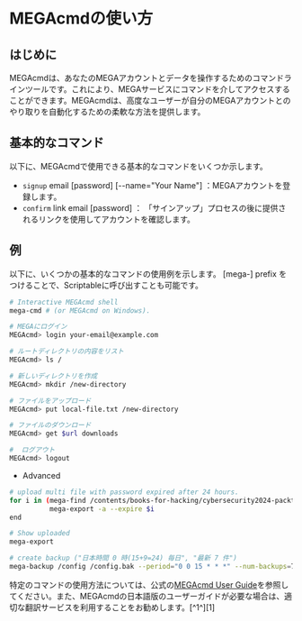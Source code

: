 # MEGAcmdの使い方

## はじめに
MEGAcmdは、あなたのMEGAアカウントとデータを操作するためのコマンドラインツールです。これにより、MEGAサービスにコマンドを介してアクセスすることができます。MEGAcmdは、高度なユーザーが自分のMEGAアカウントとのやり取りを自動化するための柔軟な方法を提供します。

## 基本的なコマンド
以下に、MEGAcmdで使用できる基本的なコマンドをいくつか示します。

- `signup` email [password] [--name="Your Name"] ：MEGAアカウントを登録します。
- `confirm` link email [password] ： 「サインアップ」プロセスの後に提供されるリンクを使用してアカウントを確認します。


## 例
以下に、いくつかの基本的なコマンドの使用例を示します。 [mega-] prefix をつけることで、Scriptableに呼び出すことも可能です。

```bash
# Interactive MEGAcmd shell
mega-cmd # (or MEGAcmd on Windows).

# MEGAにログイン
MEGAcmd> login your-email@example.com

# ルートディレクトリの内容をリスト
MEGAcmd> ls /

# 新しいディレクトリを作成
MEGAcmd> mkdir /new-directory

# ファイルをアップロード
MEGAcmd> put local-file.txt /new-directory

# ファイルのダウンロード
MEGAcmd> get $url downloads

#  ログアウト
MEGAcmd> logout
```

- Advanced

```sh
# upload multi file with password expired after 24 hours.
for i in (mega-find /contents/books-for-hacking/cybersecurity2024-packt --pattern="*pdf")
          mega-export -a --expire $i
end

# Show uploaded 
mega-export

# create backup ("日本時間 0 時(15+9=24) 毎日", "最新 7 件")
mega-backup /config /config.bak --period="0 0 15 * * *" --num-backups=7
```

特定のコマンドの使用方法については、公式の[MEGAcmd User Guide](https://github.com/meganz/MEGAcmd/blob/master/UserGuide.md)を参照してください。また、MEGAcmdの日本語版のユーザーガイドが必要な場合は、適切な翻訳サービスを利用することをお勧めします。[^1^][1]